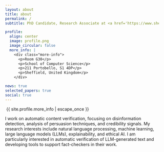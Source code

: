 ```yaml
---
layout: about
title: about
permalink: /
subtitle: PhD Candidate, Research Associate at <a href='https://www.sheffield.ac.uk/cs/people/research-staff/joao-leite'>The University of Sheffield</a>.

profile:
  align: center
  image: profile.png
  image_circular: false
  more_info: |
    <div class="more-info">
      <p>Room G30</p>
      <p>School of Computer Science</p>
      <p>211 Portobello, S1 4DP</p>
      <p>Sheffield, United Kingdom</p>
    </div>

news: true
selected_papers: true
social: true
---
```



<div class="profile">
  <img src="" alt="">
  {{ site.profile.more_info | escape_once }}
</div>

<div class="about-content">
  <p>
    I work on automatic content verification, focusing on disinformation detection, analysis of persuasion techniques, and credibility signals. My research interests include natural language processing, machine learning, large language models (LLMs), explainability, and ethical AI. I am particularly interested in automatic verification of LLM-generated text and developing tools to support fact-checkers in their work.
  </p>
</div>
